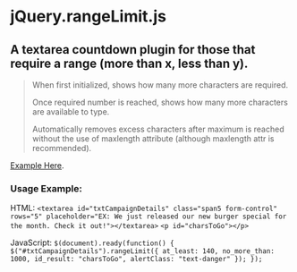 jQuery.rangeLimit.js
====================

A textarea countdown plugin for those that require a range (more than x, less than y).
--------------------------------------------------------------------------------------

> When first initialized, shows how many more characters are required.
> 
> Once required number is reached, shows how many more characters are available to type.
>
> Automatically removes excess characters after maximum is reached without the use of maxlength attribute (although maxlength attr is recommended).

[Example Here](http://www.bricebentler.com/rangelimit/ "Example Here").

### Usage Example:
HTML:
`<textarea id="txtCampaignDetails" class="span5 form-control" rows="5" placeholder="EX: We just released our new burger special for the month. Check it out!"></textarea>`
`<p id="charsToGo"></p>`

JavaScript:
`$(document).ready(function() {
	$("#txtCampaignDetails").rangeLimit({
		at_least: 140,
		no_more_than: 1000,
		id_result: "charsToGo",
		alertClass: "text-danger"
	});
});`
